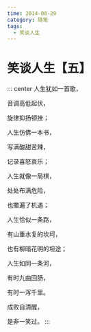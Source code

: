 ```yaml
---
time: 2014-08-29
category: 随笔
tags:
  - 笑谈人生
---
```


# 笑谈人生【五】

::: center
人生犹如一首歌，

音调高低起伏，

旋律抑扬顿挫；

人生仿佛一本书，

写满酸甜苦辣，

记录喜怒哀乐；

人生就像一局棋，

处处布满危险，

也撒遍了机遇；

人生恰似一条路，

有山重水复的坎坷，

也有柳暗花明的坦途；

人生如同一条河，

有时九曲回肠，

有时一泻千里。

成败自清醒，

是非一笑过。
:::
